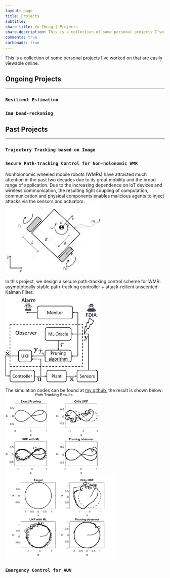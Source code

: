 ```yaml
---
layout: page
title: Projects
subtitle: 
share-title: Yu Zheng | Projects
share-description: This is a collection of some personal projects I’ve worked on.
comments: true
carbonads: true
---
```


This is a collection of some personal projects I've worked on that are easily viewable online. 

## Ongoing Projects
-------------------------------
### ```Resilient Estimation```

### ```Imu Dead-reckoning```


## Past Projects
-------------------------------
### ```Trajectory Tracking based on Image```

### ```Secure Path-tracking Control for Non-holonomic WMR```
Nonholonomic wheeled mobile robots (WMRs) have attracted much attention in the past two decades due to its great mobility and the broad range of application. Due to the increasing dependence on IoT devices and wireless communication, the resulting tight coupling of computation, communication and physical components enables malicious agents to inject attacks via the sensors and actuators. <br>
<img src="/assets/img/projects/DDWMR.png" width="300"/>

In this project, we design a secure path-tracking control scheme for WMR: asymptotically stable path-tracking controller + attack-reilient unscented Kalman Filter.<br>
<img src="/assets/img/projects/Path_tracking_WMR.png" width="300"/>

The simulation codes can be found at [my github](https://github.com/ZYblend/Resilient-path-tracking-control-for-WMR), the result is shown below: <br>
<img src="/assets/img/projects/figure8.png" width="300"/> <img src="/assets/img/projects/Circle_tracking.png" width="350"/>

### ```Emergency Control for AUV```
